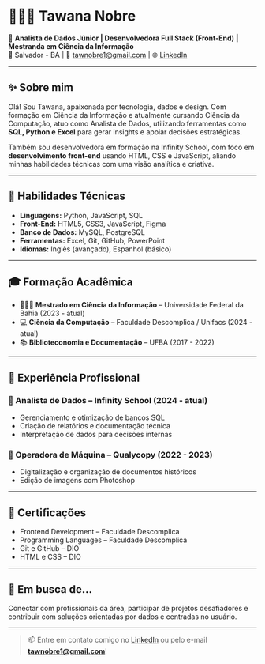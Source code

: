 # 👩🏽‍💻 Tawana Nobre

🎯 **Analista de Dados Júnior | Desenvolvedora Full Stack (Front-End) | Mestranda em Ciência da Informação**  
📍 Salvador - BA | 📧 tawnobre1@gmail.com | 🌐 [LinkedIn](https://www.linkedin.com/in/tawana-nobre/)

---

## ✨ Sobre mim

Olá! Sou Tawana, apaixonada por tecnologia, dados e design. Com formação em Ciência da Informação e atualmente cursando Ciência da Computação, atuo como Analista de Dados, utilizando ferramentas como **SQL, Python e Excel** para gerar insights e apoiar decisões estratégicas.

Também sou desenvolvedora em formação na Infinity School, com foco em **desenvolvimento front-end** usando HTML, CSS e JavaScript, aliando minhas habilidades técnicas com uma visão analítica e criativa.

---

## 🧠 Habilidades Técnicas

- **Linguagens:** Python, JavaScript, SQL  
- **Front-End:** HTML5, CSS3, JavaScript, Figma  
- **Banco de Dados:** MySQL, PostgreSQL  
- **Ferramentas:** Excel, Git, GitHub, PowerPoint  
- **Idiomas:** Inglês (avançado), Espanhol (básico)

---

## 🎓 Formação Acadêmica

- 👩🏽‍🎓 **Mestrado em Ciência da Informação** – Universidade Federal da Bahia (2023 - atual)  
- 💻 **Ciência da Computação** – Faculdade Descomplica / Unifacs (2024 - atual)  
- 📚 **Biblioteconomia e Documentação** – UFBA (2017 - 2022)

---

## 💼 Experiência Profissional

### 🔹 Analista de Dados – Infinity School (2024 - atual)
- Gerenciamento e otimização de bancos SQL  
- Criação de relatórios e documentação técnica  
- Interpretação de dados para decisões internas

### 🔹 Operadora de Máquina – Qualycopy (2022 - 2023)
- Digitalização e organização de documentos históricos  
- Edição de imagens com Photoshop

---

## 📜 Certificações

- Frontend Development – Faculdade Descomplica  
- Programming Languages – Faculdade Descomplica  
- Git e GitHub – DIO  
- HTML e CSS – DIO  

---

## 🚀 Em busca de...

Conectar com profissionais da área, participar de projetos desafiadores e contribuir com soluções orientadas por dados e centradas no usuário.

---

> 📫 Entre em contato comigo no [LinkedIn](https://www.linkedin.com/in/tawana-nobre/) ou pelo e-mail **tawnobre1@gmail.com**!

